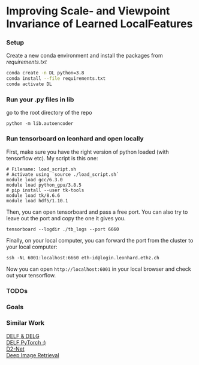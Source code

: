 # Improving Scale- and Viewpoint Invariance of Learned LocalFeatures

### Setup
Create a new conda environment and install the packages from *requirements.txt*
```bash
conda create -n DL python=3.8
conda install --file requirements.txt
conda activate DL
```

### Run your .py files in lib
go to the root directory of the repo
```
python -m lib.autoencoder
```

### Run tensorboard on leonhard and open locally
First, make sure you have the right version of python loaded (with tensorflow etc).
My script is this one:
```
# Filename: load_script.sh
# Activate using `source ./load_script.sh`
module load gcc/6.3.0
module load python_gpu/3.8.5
# pip install --user tk-tools
module load tk/8.6.6
module load hdf5/1.10.1
```
Then, you can open tensorboard and pass a free port. You can also try to leave out the port and copy the one it gives you.
```
tensorboard --logdir ./tb_logs --port 6660
```
Finally, on your local computer, you can forward the port from the cluster to your local computer:
```
ssh -NL 6001:localhost:6660 eth-id@login.leonhard.ethz.ch
```
Now you can open `http://localhost:6001` in your local browser and check out your tensorflow.

### TODOs

### Goals

### Similar Work
[DELF & DELG](https://github.com/tensorflow/models/tree/master/research/delf)  
[DELF PyTorch :) ](https://github.com/nashory/DeLF-pytorch)  
[D2-Net](https://github.com/mihaidusmanu/d2-net)  
[Deep Image Retrieval](https://github.com/naver/deep-image-retrieval)  
